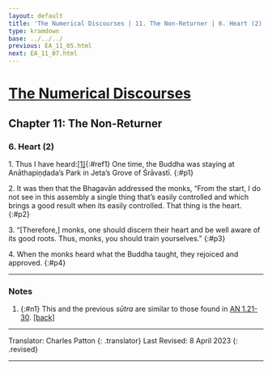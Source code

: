 ```yaml
---
layout: default
title: 'The Numerical Discourses | 11. The Non-Returner | 6. Heart (2)'
type: kramdown
base: ../../../
previous: EA_11_05.html
next: EA_11_07.html
---
```


# [The Numerical Discourses](../index.html)
## Chapter 11: The Non-Returner
### 6. Heart (2)

1\. Thus I have heard:[\[1\]](#n1){:#ref1} One time, the Buddha was staying at Anāthapiṇḍada’s Park in Jeta’s Grove of Śrāvastī.
{:#p1}

2\. It was then that the Bhagavān addressed the monks, “From the start, I do not see in this assembly a single thing that’s easily controlled and which brings a good result when its easily controlled. That thing is the heart.
{:#p2}

3\. “[Therefore,] monks, one should discern their heart and be well aware of its good roots. Thus, monks, you should train yourselves.”
{:#p3}

4\. When the monks heard what the Buddha taught, they rejoiced and approved.
{:#p4}

---

### Notes

1. {:#n1} This and the previous <em>sūtra</em> are similar to those found in <a href="https://suttacentral.net/an1.21-30" target="_blank">AN 1.21-30</a>. [\[back\]](#ref1)

---

Translator: Charles Patton
{: .translator}
Last Revised: 8 April 2023
{: .revised}

---